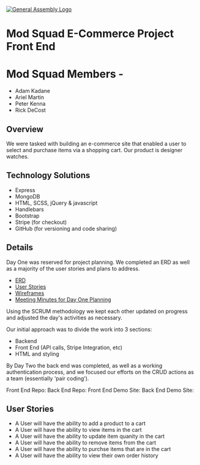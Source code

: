 [![General Assembly Logo](https://camo.githubusercontent.com/1a91b05b8f4d44b5bbfb83abac2b0996d8e26c92/687474703a2f2f692e696d6775722e636f6d2f6b6538555354712e706e67)](https://generalassemb.ly/education/web-development-immersive)

# Mod Squad E-Commerce Project Front End

# Mod Squad Members -
- Adam Kadane
- Ariel Martin
- Peter Kenna
- Rick DeCost

## Overview
We were tasked with building an e-commerce site that enabled a user to select
and purchase items via a shopping cart.  Our product is designer watches.

## Technology Solutions
- Express
- MongoDB
- HTML, SCSS, jQuery & javascript
- Handlebars
- Bootstrap
- Stripe (for checkout)
- GitHub (for versioning and code sharing)

## Details
Day One was reserved for project planning.  We completed an ERD as well as a
majority of the user stories and plans to address.

- [ERD](http://evolutiontalk.com/images/modsquad/erd.jpg)
- [User Stories](http://evolutiontalk.com/images/modsquad/us/)
- [Wireframes](http://evolutiontalk.com/images/modsquad/wireframes.jpg)
- [Meeting Minutes for Day One Planning](http://evolutiontalk.com/images/modsquad/20161215.png)

Using the SCRUM methodology we kept each other updated on progress and adjusted
the day's activities as necessary.

Our initial approach was to divide the work into 3 sections:
- Backend
- Front End (API calls, Stripe Integration, etc)
- HTML and styling

By Day Two the back end was completed, as well as a working authentication process,
and we focused our efforts on the CRUD actions as a team
(essentially 'pair coding').

Front End Repo:
Back End Repo:
Front End Demo Site:
Back End Demo Site:

## User Stories
- A User will have the ability to add a product to a cart
- A User will have the ability to view items in the cart
- A User will have the ability to update item quanity in the cart
- A User will have the ability to remove items from the cart
- A User will have the ability to purchse items that are in the cart
- A User will have the ability to view their own order history
